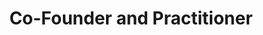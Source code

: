---
name: Kerri Whittington
credentials:
  - PMHNP
title: Co-Founder and Practitioner
education:
  - Masters of Science in Nursing - University of Alabama at Birmingham
specialties:
  - Adult Psychiatry (Ages 18-60)
  - ADHD
  - Anxiety
  - Depression
  - PTSD
bio: Kerri is a board-certified Psychiatric Mental Health Nurse Practitioner with 14 years of nursing experience, including six years focused on mental health care. She provides compassionate, personalized care integrating pharmacological treatments with holistic approaches to support complete wellness.
approach: As a heart-centered provider, I prioritize my patients' well-being and empower them through their mental health journey. I believe in addressing root causes while collaborating with holistic professionals to help my patients achieve balanced, fulfilling lives.
image: ./kerri-whittington.jpeg
---